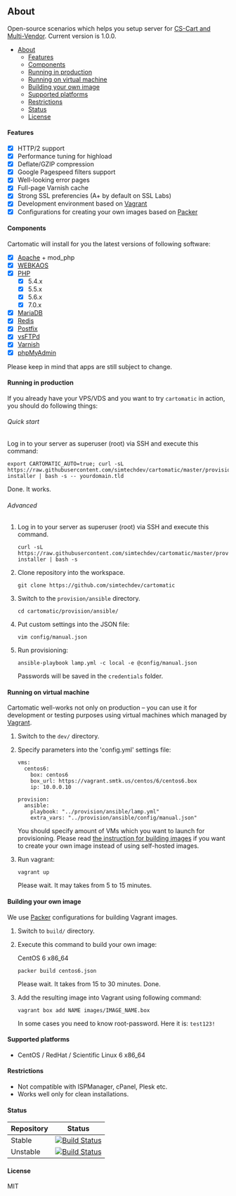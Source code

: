 ## About

Open-source scenarios which helps you setup server for [CS-Cart and Multi-Vendor](https://cs-cart.com/). Current version is 1.0.0.

  * [About](#about)
      * [Features](#features)
      * [Components](#components)
      * [Running in production](#running-in-production)
      * [Running on virtual machine](#running-on-virtual-machine)
      * [Building your own image](#building-your-own-image)
      * [Supported platforms](#supported-platforms)
      * [Restrictions](#restrictions)
      * [Status](#status)
      * [License](#license)

#### Features

- [x] HTTP/2 support
- [x] Performance tuning for highload
- [x] Deflate/GZIP compression
- [x] Google Pagespeed filters support
- [x] Well-looking error pages
- [x] Full-page Varnish cache
- [x] Strong SSL preferencies (A+ by default on SSL Labs)
- [x] Development environment based on [Vagrant](https://vagrantup.com)
- [x] Configurations for creating your own images based on [Packer](https://packer.io)

#### Components

Cartomatic will install for you the latest versions of following software:

- [x] [Apache](http://httpd.apache.org) + mod_php
- [x] [WEBKAOS](http://github.com/essentialkaos/webkaos)
- [x] [PHP](https://secure.php.net)
  - [x] 5.4.x
  - [x] 5.5.x
  - [x] 5.6.x
  - [x] 7.0.x
- [x] [MariaDB](https://mariadb.com)
- [x] [Redis](http://redis.io)
- [x] [Postfix](http://www.postfix.org)
- [x] [vsFTPd](https://security.appspot.com/vsftpd.html)
- [x] [Varnish](https://www.varnish-cache.org)
- [x] [phpMyAdmin](https://www.phpmyadmin.net)

Please keep in mind that apps are still subject to change.

#### Running in production 

If you already have your VPS/VDS and you want to try `cartomatic` in action, you should do following things:

###### Quick start

Log in to your server as superuser (root) via SSH and execute this command:

```
export CARTOMATIC_AUTO=true; curl -sL https://raw.githubusercontent.com/simtechdev/cartomatic/master/provision/shell/cartomatic-installer | bash -s -- yourdomain.tld
```

Done. It works.

###### Advanced 

1. Log in to your server as superuser (root) via SSH and execute this command.

    ```
    curl -sL https://raw.githubusercontent.com/simtechdev/cartomatic/master/provision/shell/cartomatic-installer | bash -s
    ```

2. Clone repository into the workspace.

   ```
   git clone https://github.com/simtechdev/cartomatic
   ```

3. Switch to the `provision/ansible` directory.

    ```
    cd cartomatic/provision/ansible/
    ```

4. Put custom settings into the JSON file:

    ```
    vim config/manual.json
    ```

5. Run provisioning:

    ```
    ansible-playbook lamp.yml -c local -e @config/manual.json
    ```

    Passwords will be saved in the `credentials` folder.

#### Running on virtual machine

Cartomatic well-works not only on production – you can use it for development or
testing purposes using virtual machines which managed by [Vagrant](https://vagrantup.com).

1. Switch to the `dev/` directory.

2. Specify parameters into the 'config.yml' settings file:

    ```
    vms:
      centos6:
        box: centos6
        box_url: https://vagrant.smtk.us/centos/6/centos6.box
        ip: 10.0.0.10

    provision:
      ansible:
        playbook: "../provision/ansible/lamp.yml"
        extra_vars: "../provision/ansible/config/manual.json"
    ```

    You should specify amount of VMs which you want to launch for provisioning.
    Please read [the instruction for building images](../build/README.md) if you want to
    create your own image instead of using self-hosted images.

3. Run vagrant:

    ```
    vagrant up
    ```

    Please wait. It may takes from 5 to 15 minutes.

#### Building your own image

We use [Packer](https://packer.io) configurations for building Vagrant images.

1. Switch to `build/` directory.

2. Execute this command to build your own image:

    CentOS 6 x86_64
    ```
    packer build centos6.json
    ```

    Please wait. It takes from 15 to 30 minutes. Done.

3. Add the resulting image into Vagrant using following command:

    ```
    vagrant box add NAME images/IMAGE_NAME.box
    ```

    In some cases you need to know root-password. Here it is: `test123!`

#### Supported platforms

* CentOS / RedHat / Scientific Linux 6 x86_64

#### Restrictions

* Not compatible with ISPManager, cPanel, Plesk etc.
* Works well only for clean installations.

#### Status 

| Repository | Status |
|------------|--------|
| Stable | [![Build Status](https://travis-ci.org/simtechdev/cartomatic.svg?branch=master)](https://travis-ci.org/simtechdev/cartomatic) |
| Unstable | [![Build Status](https://travis-ci.org/simtechdev/cartomatic.svg?branch=develop)](https://travis-ci.org/simtechdev/cartomatic) |

#### License

MIT
